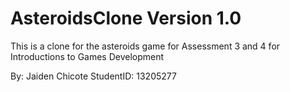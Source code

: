 # AsteroidsClone Version 1.0

This is a clone for the asteroids game for Assessment 3 and 4 for Introductions to Games Development

By: Jaiden Chicote 
StudentID: 13205277
